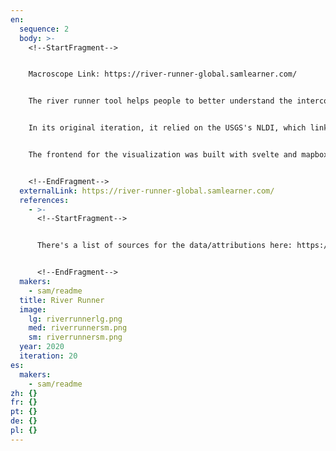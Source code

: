 ```yaml
---
en:
  sequence: 2
  body: >-
    <!--StartFragment-->


    Macroscope Link: https://river-runner-global.samlearner.com/


    The river runner tool helps people to better understand the interconnectedness of our watersheds by calculating the downstream path from anywhere on earth and visualizing the journey. 


    In its original iteration, it relied on the USGS's NLDI, which links water features and flowpaths within the United States. The dataset compiled for the global version created in collaboration with hydrologists at the USGS and the Internet of Water, though it remains a work in progress (particularly with regards to its coverage of water feature names). 


    The frontend for the visualization was built with svelte and mapbox, putting the user in control of a 3D journey from a place of their choosing to an ocean or inland lake. The aim was to zoom in with an immersive flyover experience to give a sense of how many places and communities are downstream of one another. I also wanted to provide navigation widgets in the corners to orient someone in the full network of streams, tributaries, and rivers it takes to reach an ocean or endhoric basin.


    <!--EndFragment-->
  externalLink: https://river-runner-global.samlearner.com/
  references:
    - >-
      <!--StartFragment-->


      There's a list of sources for the data/attributions here: https://ksonda.github.io/global-river-runner/ (Also a note that Dave Blodgett (USGS), Kyle Onda (Internet of Water) and Ben Webb (Internet of Water) should be credited somewhere for their work on the backend here, though I don't know if they'd like me to fill out full contact details for them on this form)


      <!--EndFragment-->
  makers:
    - sam/readme
  title: River Runner
  image:
    lg: riverrunnerlg.png
    med: riverrunnersm.png
    sm: riverrunnersm.png
  year: 2020
  iteration: 20
es:
  makers:
    - sam/readme
zh: {}
fr: {}
pt: {}
de: {}
pl: {}
---
```

